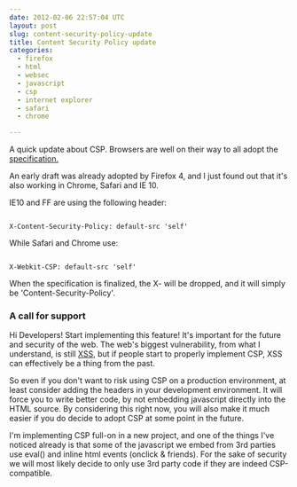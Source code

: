 ```yaml
---
date: 2012-02-06 22:57:04 UTC
layout: post
slug: content-security-policy-update
title: Content Security Policy update
categories:
  - firefox
  - html
  - websec
  - javascript
  - csp
  - internet explorer
  - safari
  - chrome

---
```

<p>A quick update about CSP. Browsers are well on their way to all adopt the <a href="https://dvcs.w3.org/hg/content-security-policy/raw-file/tip/csp-specification.dev.html">specification.</a></p>

<p>An early draft was already adopted by Firefox 4, and I just found out that it's also working in Chrome, Safari and IE 10.</p>

<p>IE10 and FF are using the following header:</p>

```

X-Content-Security-Policy: default-src 'self'
```

<p>While Safari and Chrome use:</p>

```

X-Webkit-CSP: default-src 'self'
```

<p>When the specification is finalized, the X- will be dropped, and it will simply be 'Content-Security-Policy'.</p>

<h3>A call for support</h3>

<p>Hi Developers! Start implementing this feature! It's important for the future and security of the web. The web's biggest vulnerability, from what I understand, is still <a href="https://en.wikipedia.org/wiki/Cross-site_scripting">XSS</a>, but if people start to properly implement CSP, XSS can effectively be a thing from the past.</p>

<p>So even if you don't want to risk using CSP on a production environment, at least consider adding the headers in your development environment. It will force you to write better code, by not embedding javascript directly into the HTML source. By considering this right now, you will also make it much easier if you do decide to adopt CSP at some point in the future.</p>

<p>I'm implementing CSP full-on in a new project, and one of the things I've noticed already is that some of the javascript we embed from 3rd parties use eval() and inline html events (onclick & friends). For the sake of security we will most likely decide to only use 3rd party code if they are indeed CSP-compatible.</p>
